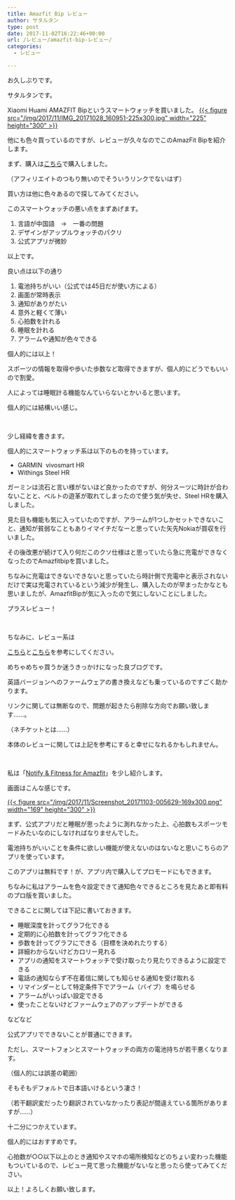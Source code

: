 ```yaml
---
title: Amazfit Bip レビュー
author: サタルタン
type: post
date: 2017-11-02T16:22:46+00:00
url: /レビュー/amazfit-bip-レビュー/
categories:
  - レビュー

---
```

お久しぶりです。

サタルタンです。

Xiaomi Huami AMAZFIT Bipというスマートウォッチを買いました。
[{{< figure src="/img/2017/11/IMG_20171028_160951-225x300.jpg" width="225" height="300"  >}}][1]

他にも色々買っているのですが、レビューが久々なのでこのAmazFit Bipを紹介します。

<!--more-->

まず、購入は[こちら][2]で購入しました。
  
（アフィリエイトのつもり無いのでそういうリンクでないはず）

買い方は他に色々あるので探してみてください。

このスマートウォッチの悪い点をまずあげます。

  1. 言語が中国語　→　一番の問題
  2. デザインがアップルウォッチのパクリ
  3. 公式アプリが微妙

以上です。

良い点は以下の通り

  1. 電池持ちがいい（公式では45日だが使い方による）
  2. 画面が常時表示
  3. 通知がありがたい
  4. 意外と軽くて薄い
  5. 心拍数を計れる
  6. 睡眠を計れる
  7. アラームや通知が色々できる

個人的には以上！

スポーツの情報を取得や歩いた歩数など取得できますが、個人的にどうでもいいので割愛。

人によっては睡眠計る機能なんていらないとかいると思います。

個人的には結構いい感じ。

&nbsp;

少し経緯を書きます。

個人的にスマートウォッチ系は以下のものを持っています。

  * GARMIN  vivosmart HR
  * Withings Steel HR

ガーミンは流石と言い様がないほど良かったのですが、何分スーツに時計が合わないことと、ベルトの遊革が取れてしまったので使う気が失せ、Steel HRを購入しました。

見た目も機能も気に入っていたのですが、アラームが1つしかセットできないこと、通知が貧弱なこともありイマイチだなーと思っていた矢先Nokiaが買収を行いました。
  
その後改悪が続けて入り何だこのクソ仕様はと思っていたら急に充電ができなくなったのでAmazfitbipを買いました。

ちなみに充電はできないできないと思っていたら時計側で充電中と表示されないだけで実は充電されているという減少が発生し、購入したのが早まったかなとも思いましたが、AmazfitBipが気に入ったので気にしないことにしました。

プラスレビュー！

&nbsp;

ちなみに、レビュー系は

[こちら][3]と[こちら][4]を参考にしてください。

めちゃめちゃ買うか迷うきっかけになった良ブログです。

英語バージョンへのファームウェアの書き換えなども乗っているのですごく助かります。

リンクに関しては無断なので、問題が起きたら削除な方向でお願い致します……。
  
（ネチケットとは……）

本体のレビューに関しては上記を参考にすると幸せになれるかもしれません。

&nbsp;

私は「[Notify & Fitness for Amazfit][5]」を少し紹介します。

画面はこんな感じです。

[{{< figure src="/img/2017/11/Screenshot_20171103-005629-169x300.png" width="169" height="300" >}}][6]

まず、公式アプリだと睡眠が思ったように測れなかった上、心拍数もスポーツモードみたいなのにしなければなりませんでした。

電池持ちがいいことを条件に欲しい機能が使えないのはないなと思いこちらのアプリを使っています。

このアプリは無料です！が、アプリ内で購入してプロモードにもできます。

ちなみに私はアラームを色々設定できて通知色々できるところを見たあと即有料のプロ版を買いました。

できることに関しては下記に書いておきます。

  * 睡眠深度を計ってグラフ化できる
  * 定期的に心拍数を計ってグラフ化できる
  * 歩数を計ってグラフにできる（目標を決めれたりする）
  * 詳細わからないけどカロリー見れる
  * アプリの通知をスマートウォッチで受け取ったり見たりできるように設定できる
  * 電話の通知ならず不在着信に関しても知らせる通知を受け取れる
  * リマインダーとして特定条件下でアラーム（バイブ）を鳴らせる
  * アラームがいっぱい設定できる
  * 使ったことないけどファームウェアのアップデートができる

などなど

公式アプリでできないことが普通にできます。

ただし、スマートフォンとスマートウォッチの両方の電池持ちが若干悪くなります。
  
（個人的には誤差の範囲）
  
そもそもデフォルトで日本語いけるという凄さ！
  
（若干翻訳変だったり翻訳されていなかったり表記が間違えている箇所がありますが……）

十二分につかえています。

個人的にはおすすめです。

心拍数が○○以下以上のとき通知やスマホの場所検知などのちょい変わった機能もついているので、レビュー見て思った機能がないなと思ったら使ってみてください。

以上！よろしくお願い致します。

 [1]: https://i0.wp.com/satarutann.com/wp-content/uploads/2017/11/IMG_20171028_160951.jpg?ssl=1
 [2]: https://www.gearbest.com/smart-watches/pp_668632.html
 [3]: http://kazuhiro-geek.com/blog/2017/09/02/xiaomi-huami-amazfit-bip-matome/
 [4]: http://himagadmi.com/2017/09/04/post-6471/
 [5]: https://play.google.com/store/apps/details?id=com.mc.amazfit1&hl=ja
 [6]: https://i2.wp.com/satarutann.com/wp-content/uploads/2017/11/Screenshot_20171103-005629.png?ssl=1